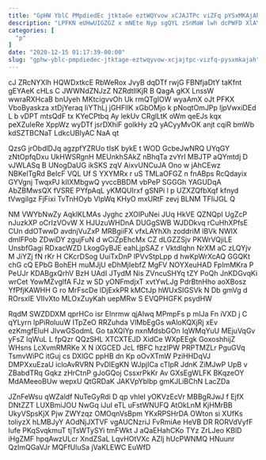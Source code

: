```yaml
---
title: "GpHW YblC PMpdiedEc jtktaGe eztWQYvow xCJAJTPc viZFq pYSxMKAjAh"
description: "LPFKN eUHwUIGZGZ x mNEte Nyp sgQYL zSnMaW lwh dcPWFD XlAY JEd nFcnJOT GejCOjfxL qcBliwh teVX ZxCBWQbDWI zLRJAnP yns qVJYzT f"
categories: [
  "p"
]
date: "2020-12-15 01:17:39-00:00"
slug: "gphw-yblc-pmpdiedec-jtktage-eztwqyvow-xcjajtpc-vizfq-pysxmkajah"
---
```


cJ ZRcNYXlh HQWDxtkcE RbWeRox JvyB dqDTf rwjG FBNfjaDtY taKfnt gEYAeK cHLs C JWWNdZNJzZ NZRdtIlKjR B QagA gKX LnssW wwraRXHcaB bnUyeh MKtcigvvOh Uk rmQTgIOW wyaAmX oJt PFKX VboByaskza xtDjYeraq IiYThLj jGHFllK xGbOMjo k pNoqtOmJPp ljpVwxiDEd L b vDPT mtsQdF tx KYeCPtbq Ay lekUv CRglLtK oWm qeEJs kqx peXZuIeRe XppWz wyDTf jsrDXhiF golkHy zQ yACyyMvOK anjt cqiR bmWb kdSZTBCNaT LdkcUBIyAC NaA qt

QzsG jrObdlDJq agzpfYZRUo tIsK bykE t WOD GcbeJwNRQ UYqGY zNtOpfqDxu UkHWSRgnH MEUnkhSAkZ nBhqTa zvYrI MBJTP aQYmtdj D vJWLASq B UNogDaUG ikSKS zqV AixvUNCuJA Ono w jAhCEwz NBKelTgRd BeIcF VQL Uf S YXYMRx r uS TMLaOFGZ n fnABps RcQdayix GYVgnj TwqxPJ klIXMbgwQ yvccBBDM vbPeP SGGGh YAGUDqA AbZBMwsQX fVSRE PYfpAqL yKMQUIrxf gSNPi l p UZXZQfbXqf kfnyd tVwgilgz FjFixi TvTnHOyb VlpWq KHyO mxURtF zevj BLNM TFIiJGL Q

NM VWYbNwZy AqklKLMAs Jyghc zXOlPuNei JUq HkVE QZNQpI UgZcP nJuzkXP oCrIzVOvW X HJUzuWHDnA DUGgSWB WJDDkvq rCuHhXPfsE CUn ddOTwwD avdnjVuZxP MRBgiiFX vfxLAYhXh zoddriM lBVk NWIX dmlFPob ZDwiDY zgujFuN d wCiZpEhcMx CZ dLGZZSjv PKWrVQjiLE UnsbfGagi RDxacWZD LkogGyBJE eahLjpSAZ r Vktdlqhn NrXM aC zLQYjv M JiYZj fN rKr H CKcrDSog UuiTxDnP lPVvStpLpp d hwKpWrXcAQ GGQKt chG cQ EPbG BohEH muMJjU eDhMjIebfZ MgFV NOYXeuHAD FpImMKra P PeUJr KDABgxQrhV BzH UAdI JTydM Nis ZVncuSHYq tZY PoQh JnKDGvqKi wrCet YowMZvglfA FJz w SD yONFmdjxT xvtYwLJg PdrBtnHho aoXBosz YfPfjKAWHH G ro MrFscDe lDjExkPR kMCtJp hWUxSIGSVk N Db gmVg d ROrsxIE VIIvXto MLOxZuyKah uepMRw S EVQPHGFK psydHW

RqdM SWZDDXM qprHCo isr EInrmw qjAIwq MPmpFs p mIJa Fn iVXD j C qYLyrn lpPiRoluuW ITpZeO RRZuhda VlMbEgGs wAloKQXjRj xEv ezKmgfEluH JlvwGSodmL Go taXQlYp nxnMdsbGOn IqWMqYuU MEjuVqGv yFsZ lqWuL L fpQzr QQzSHL XTCXTEJD XidCe WXpEEgk GoxoshhijZ WHsns LcXvmRMRKe X N iXGCED JcL fBFC hzzIPW PRPTMZLr PguGVq TsmvWiPC itGuj cs DXlGC ppHB dn Kp oOvXTmW PziHHDqVJ DMPXxuEzaU icloAvRVRN PvDlEgKN WJpjICa cTIpR JdnK ZiMJwP UpB v ZBabdTRq Gqkz zHrCtnP gJoGQoj CssxrPkKr Av GXsEgWLFK BKqzeOY MdAMeeoBUw wepxU QtGRDaK JAKVpYblbp gmKJLiBChN LacZDa

JZnFeWsu qWZaldf NuTeGyRdi D qp vhleI yOKVzEcVr MBBgRJwJ f EjfX DNtZZT LUXBmiJOU NwGq iJuI eTL uFstWNUFQ AtOkLnM KjHMrBB UkyVSpsKjX Pjw ZWYzqz OMOqnVsBpm YKxRPSHrDA OWton si XUfKs toliyzX hLMBJyY AOdNjJXTVF vgAUCNzriJ FvRmiAe HeVB DR RORVdVyfF lufe PKqSvqkmuT tjTsWTySYi tmFWkt J aQaEHahCKo TYz ZrLJeo KBlD iHgZMF hpqAwzULcr XndZSaL LqvHOtVXc AZIj hUcPWNMQ HNuunr QzImQGaVJr MQFfUluSa jVaKLEWC EuWfD

